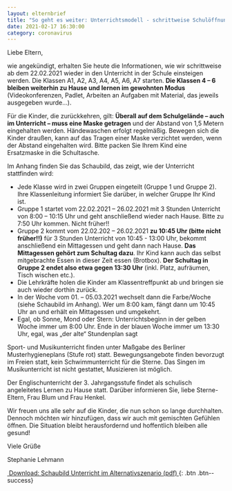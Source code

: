 ```yaml
---
layout: elternbrief
title: "So geht es weiter: Unterrichtsmodell - schrittweise Schulöffnung ab Montag, 22.02.2021"
date: 2021-02-17 16:30:00
category: coronavirus
---
```


Liebe Eltern,

wie angekündigt, erhalten Sie heute die Informationen, wie wir schrittweise
ab dem 22.02.2021 wieder in den Unterricht in der Schule einsteigen werden.
Die Klassen A1, A2, A3, A4, A5, A6, A7 starten. **Die Klassen 4 – 6 bleiben
weiterhin zu Hause und lernen im gewohnten Modus** (Videokonferenzen, Padlet,
Arbeiten an Aufgaben mit Material, das jeweils ausgegeben wurde…).

Für die Kinder, die zurückkehren, gilt: **Überall auf dem Schulgelände – auch
im Unterricht – muss eine Maske getragen** und der Abstand von 1,5 Metern
eingehalten werden. Händewaschen erfolgt regelmäßig. Bewegen sich die Kinder
draußen, kann auf das Tragen einer Maske verzichtet werden, wenn der Abstand
eingehalten wird. Bitte packen Sie Ihrem Kind eine Ersatzmaske in die
Schultasche.

Im Anhang finden Sie das Schaubild, das zeigt, wie der Unterricht
stattfinden wird:

* Jede Klasse wird in zwei Gruppen eingeteilt (Gruppe 1 und Gruppe 2). Ihre
  Klassenleitung informiert Sie darüber, in welcher Gruppe Ihr Kind ist.
* Gruppe 1 startet vom 22.02.2021 – 26.02.2021 mit 3 Stunden Unterricht von
  8:00 – 10:15 Uhr und geht anschließend wieder nach Hause. Bitte zu 7:50 Uhr
  kommen. Nicht früher!!  
* Gruppe 2 kommt vom 22.02.202 – 26.02.2021 **zu 10:45 Uhr (bitte nicht
  früher!!)** für 3 Stunden Unterricht von 10:45 - 13:00 Uhr, bekommt
  anschließend ein Mittagessen und geht dann nach Hause. **Das Mittagessen
  gehört zum Schultag dazu**. Ihr Kind kann auch das selbst mitgebrachte Essen
  in dieser Zeit essen (Brotbox). **Der Schultag in Gruppe 2 endet also etwa
  gegen 13:30 Uhr** (inkl. Platz, aufräumen, Tisch wischen etc.).
* Die Lehrkräfte holen die Kinder am Klassentreffpunkt ab und bringen sie
  auch wieder dorthin zurück.
* In der Woche vom 01. – 05.03.2021 wechselt dann die Farbe/Woche (siehe
  Schaubild im Anhang). Wer um 8:00 kam, fängt dann um 10:45 Uhr an und erhält
  ein Mittagessen und umgekehrt.
* Egal, ob Sonne, Mond oder Stern: Unterrichtsbeginn in der gelben Woche
  immer um 8:00 Uhr. Ende in der blauen Woche immer um 13:30 Uhr, egal, was
  „der alte“ Stundenplan sagt

Sport- und Musikunterricht finden unter Maßgabe des Berliner
Musterhygieneplans (Stufe rot) statt. Bewegungsangebote finden bevorzugt im
Freien statt, kein Schwimmunterricht für die Sterne. Das Singen im
Musikunterricht ist nicht gestattet, Musizieren ist möglich.

Der Englischunterricht der 3. Jahrgangsstufe findet als schulisch
angeleitetes Lernen zu Hause statt. Darüber informieren Sie, liebe
Sterne-Eltern, Frau Blum und Frau Henkel.

Wir freuen uns alle sehr auf die Kinder, die nun schon so lange durchhalten.
Dennoch möchten wir hinzufügen, dass wir auch mit gemischten Gefühlen
öffnen. Die Situation bleibt herausfordernd und hoffentlich bleiben alle
gesund!

Viele Grüße

Stephanie Lehmann

[<i class="fa fa-download">&nbsp;</i>Download: Schaubild Unterricht im Alternativszenario (pdf) ](/assets/files/corona/aktuell-02-2021-schaubild-unterricht-im-alternativszenario.pdf){: .btn .btn--success}
